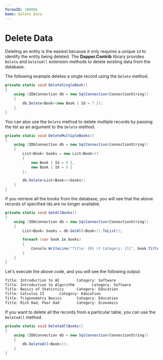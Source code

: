 ```yaml
---
PermaID: 100006
Name: Delete Data
---
```


# Delete Data

Deleting an entity is the easiest because it only requires a unique `Id` to identify the entity being deleted. The **Dapper.Contrib** library provides `Delete` and `DeleteAll` extension methods to delete existing data from the database.

The following example deletes a single record using the `Delete` method.

```csharp
private static void DeleteSingleBook()
{
    using (IDbConnection db = new SqlConnection(ConnectionString))
    {
        db.Delete<Book>(new Book { Id = 7 });
    }
}
```

You can also use the `Delete` method to delete multiple records by passing the list as an argument to the `Delete` method.

```csharp
private static void DeleteMultipleBooks()
{
    using (IDbConnection db = new SqlConnection(ConnectionString))
    {
        List<Book> books = new List<Book>()
        {
            new Book { Id = 8 },
            new Book { Id = 9 }
        };

        db.Delete<List<Book>>(books);
    }
}
```

If you retrieve all the books from the database, you will see that the above records of specified ids are no longer available.

```csharp
private static void GetAllBooks()
{
    using (IDbConnection db = new SqlConnection(ConnectionString))
    {
        List<Book> books = db.GetAll<Book>().ToList();

        foreach (var book in books)
        {
            Console.WriteLine("Title: {0} \t Category: {1}", book.Title, book.Category);
        }
    }
}
```

Let's execute the above code, and you will see the following output.

```csharp
Title: Introduction to AI        Category: Software
Title: Introduction to Algorithm        Category: Software
Title: Basics of Statistics      Category: Education
Title: Calculus II       Category: Education
Title: Trigonometry Basics       Category: Education
Title: Rich Dad, Poor Dad        Category: Economics
```

If you want to delete all the records from a particular table, you can use the `DeleteAll` method.

```csharp
private static void DeleteAllBooks()
{
    using (IDbConnection db = new SqlConnection(ConnectionString))
    {
        db.DeleteAll<Book>();
    }
}
```
